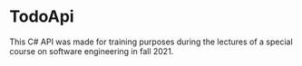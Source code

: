 # TodoApi

This C# API was made for training purposes during the lectures of a special course on software engineering in fall 2021.

